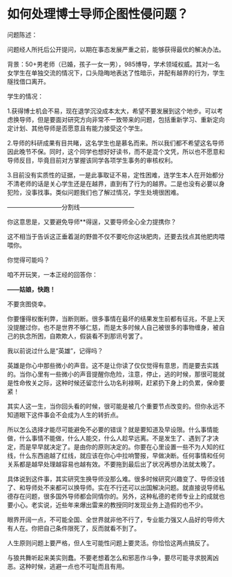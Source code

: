 # 如何处理博士导师企图性侵问题？

问题陈述：

问题经人所托后公开提问，以期在事态发展严重之前，能够获得最优的解决办法。

背景：50+男老师（已婚，孩子一女一男），985博导，学术领域权威。其对一名女学生在单独交流的情况下，口头隐晦地表达了性暗示，并配有越界的行为，学生隧找借口离开。

学生的情况：

1.获得博士机会不易，现在退学沉没成本太大，希望不要发展到这个地步。可以考虑换导师，但是要面对研究方向非常不一致带来的问题，包括重新学习、重新定向定计划、其他导师是否愿意且有能力接受这个学生。

2.导师的科研成果有目共睹，这名学生也是慕名而来。所以我们都不希望这名导师因此晚节不保。同时，这个同学也想好好读书，而不是混个文凭，所以也不愿意和导师反目，毕竟目前对方掌握该同学各项学生事务的审核权利。

3.目前没有实质性的证据，一是此事取证不易，定性困难，连学生本人在开始都分不清老师的话是关心学生还是在越界，直到有了行为的越界。二是也没有必要以身犯险，没事找事。类似问题我们也了解过情况，学生处境很困难。

—————————分割线—————————

你这意思是，又要避免导师**得逞，又要导师全心全力提携你？

这不相当于告诉这正垂着涎的野兽不仅不要吃你这块肥肉，还要去找点其他肥肉喂喂你。

你觉得可能吗？

咱不开玩笑，一本正经的回答你：

**——姑娘，快跑！**

不要贪图侥幸。

你要懂得权衡利弊，当断则断。很多事情在最坏的结果发生前都有征兆，不是上天没提醒过你，也不是世界不够仁慈，而是太多时候人自己被很多的事物缠身，被自己的执念所困，自欺欺人，假装看不到那讯号罢了。

我以前说过什么是“英雄”，记得吗？

英雄是你心中那些微小的声音。这不是让你读了仅仅觉得有意思，而是要去实践的。当你心里有一些微小的声音提醒你危险，注意，停止，逃的时候，那很可能就是性命攸关之际，这种时候还留恋什么功名利禄啊，赶紧扔下身上的负累，保命要紧！

其实人这一生，当你回头看的时候，很可能是被几个重要节点改变的。但你永远不知道眼下这件事会不会成为人生的转折点。

所以怎么选择才能尽可能避免不必要的错误？就是要知道及早设限。什么事情能做，什么事情不能做，什么人能交，什么人趁早远离。不是发生了、遇到了才决定，而是早早就决定了。是由你的原则决定的。你要在心里设置一些不为人知的红线，什么东西逾越了红线，就应该在你心中拉响警报，早做决断。任何事情和任何关系都是越早处理越容易也越有效。不要拖到最后出了状况再想办法就太晚了。

具体说到这件事，其实研究生换导师没那么难。很多时候研究兴趣变了、导师没钱了、和导师处不来都可以换导师。实在不行还可以出国解决问题。就直接说导师私德存在问题，很多国外导师都会同情你的。另外，这种私德的老师专业上的成就也要小心。老实说，近些年来爆出雷来的教授同时发现业务上造假的也不少。

眼界开阔一点，不可能全国、全世界就非他不行了，专业能力强又人品好的导师大有人在。你把自己条件限死了，反而就看不到了。

人生原则问题上要严格，但人生可能性问题上要灵活。你恰恰这两点搞反了。

与狼共舞听起来美实则蠢。不要老想着怎么和邪恶作斗争，要尽可能寻求脱离凶恶。这种时候，逃避一点也不可耻而且有用。

